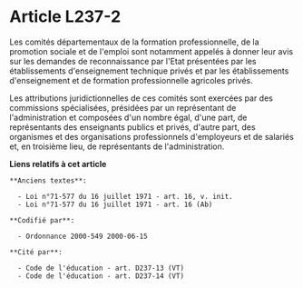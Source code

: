# Article L237-2

Les comités départementaux de la formation professionnelle, de la promotion sociale et de l'emploi sont notamment appelés à
donner leur avis sur les demandes de reconnaissance par l'Etat présentées par les établissements d'enseignement technique
privés et par les établissements d'enseignement et de formation professionnelle agricoles privés.

Les attributions juridictionnelles de ces comités sont exercées par des commissions spécialisées, présidées par un
représentant de l'administration et composées d'un nombre égal, d'une part, de représentants des enseignants publics et
privés, d'autre part, des organismes et des organisations professionnels d'employeurs et de salariés et, en troisième lieu,
de représentants de l'administration.

**Liens relatifs à cet article**

	**Anciens textes**:

	  - Loi n°71-577 du 16 juillet 1971 - art. 16, v. init.
	  - Loi n°71-577 du 16 juillet 1971 - art. 16 (Ab)

	**Codifié par**:

	  - Ordonnance 2000-549 2000-06-15

	**Cité par**:

	  - Code de l'éducation - art. D237-13 (VT)
	  - Code de l'éducation - art. D237-14 (VT)
